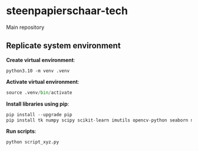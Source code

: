 # steenpapierschaar-tech
Main repository

## Replicate system environment

**Create virtual environment**:
```
python3.10 -m venv .venv
```

**Activate virtual environment**:
```Python
source .venv/bin/activate
```

**Install libraries using pip**:
```Python
pip install --upgrade pip
pip install tk numpy scipy scikit-learn imutils opencv-python seaborn matplotlib tensorflow keras
```

**Run scripts**:
```Python
python script_xyz.py
```